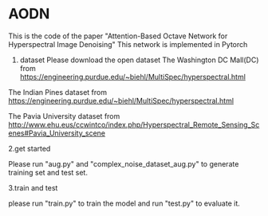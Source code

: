 # AODN
This is the code of the paper "Attention-Based Octave Network for Hyperspectral Image Denoising"
This network is implemented in Pytorch
1. dataset
Please download the open dataset The Washington DC Mall(DC) from
https://engineering.purdue.edu/~biehl/MultiSpec/hyperspectral.html

The Indian Pines dataset from
https://engineering.purdue.edu/~biehl/MultiSpec/hyperspectral.html

The Pavia University dataset from
http://www.ehu.eus/ccwintco/index.php/Hyperspectral_Remote_Sensing_Scenes#Pavia_University_scene


2.get started

Please run "aug.py" and "complex_noise_dataset_aug.py" to generate training set and test set.

3.train and test

please run "train.py" to train the model and run "test.py" to evaluate it.
